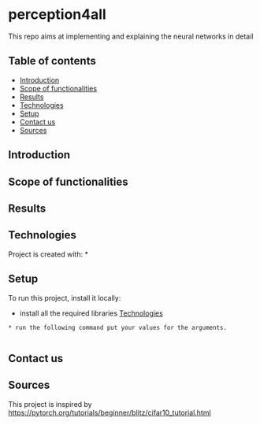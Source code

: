 # perception4all
This repo aims at implementing and explaining the neural networks in detail
## Table of contents
* [Introduction](#introduction)
* [Scope of functionalities](#scope-of-functionalities)
* [Results](#results)
* [Technologies](#technologies)
* [Setup](#setup)
* [Contact us](#contact-us)
* [Sources](#sources)

## Introduction

## Scope of functionalities


## Results

## Technologies
Project is created with:
* 

## Setup
To run this project, install it locally:

* install all the required libraries [Technologies](#technologies)
```
* run the following command put your values for the arguments.


```
## Contact us


## Sources
This project is inspired by https://pytorch.org/tutorials/beginner/blitz/cifar10_tutorial.html
